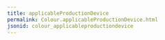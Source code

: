 ```yaml
---
title: applicableProductionDevice
permalink: Colour.applicableProductionDevice.html
jsonid: colour_applicableproductiondevice
---
```

